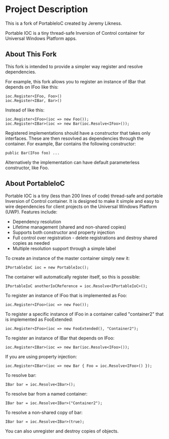 # Project Description
This is a fork of PortableIoC created by Jeremy Likness.

Portable IOC is a tiny thread-safe Inversion of Control container for
Universal Windows Platform apps.

## About This Fork
This fork is intended to provide a simpler way register and resolve dependencies.

For example, this fork allows you to register an instance of IBar that depends on IFoo like this: 

```
ioc.Register<IFoo, Foo>()
ioc.Register<IBar, Bar>()
```

Instead of like this:

```
ioc.Register<IFoo>(ioc => new Foo());
ioc.Register<IBar>(ioc => new Bar(ioc.Resolve<IFoo>());
```

Registered implementations should have a constructor that takes only interfaces. These are then resovlved as dependencies through the container. For example, Bar contains the following constructor:

```
public Bar(IFoo foo) ...
```

Alternatively the implementation can have default parameterless constructor, like Foo.

## About PortableIoC
Portable IOC is a tiny (less than 200 lines of code) thread-safe and portable Inversion of Control container. It is designed to make it simple and easy to wire dependencies for client projects on the Universal Windows Platform (UWP). Features include:

* Dependency resolution
* Lifetime management (shared and non-shared copies) 
* Supports both constructor and property injection 
* Full control over registration - delete registrations and destroy shared copies as needed
* Multiple resolution support through a simple label

To create an instance of the master container simply new it: 

` IPortableIoC ioc = new PortableIoc(); `

The container will automatically register itself, so this is possible: 

` IPortableIoC anotherIoCReference = ioc.Resolve<IPortableIoC>(); `

To register an instance of IFoo that is implemented as Foo:

` ioc.Register<IFoo>(ioc => new Foo()); `

To register a specific instance of IFoo in a container called "container2" that is implemented as FooExtended:

` ioc.Register<IFoo>(ioc => new FooExtended(), "Container2"); `

To register an instance of IBar that depends on IFoo: 

` ioc.Register<IBar>(ioc => new Bar(ioc.Resolve<IFoo>()); `

If you are using property injection: 

` ioc.Register<IBar>(ioc => new Bar { Foo = ioc.Resolve<IFoo>() }); `

To resolve bar: 

` IBar bar = ioc.Resolve<IBar>(); `

To resolve bar from a named container: 

` IBar bar = ioc.Resolve<IBar>("Container2"); `

To resolve a non-shared copy of bar: 

` IBar bar = ioc.Resolve<IBar>(true); `

You can also unregister and destroy copies of objects.
